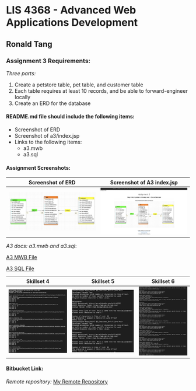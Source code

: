# LIS 4368 - Advanced Web Applications Development 

## Ronald Tang

### Assignment 3 Requirements:

*Three parts:*

1. Create a petstore table, pet table, and customer table
2. Each table requires at least 10 records, and be able to forward-engineer locally
3. Create an ERD for the database

#### README.md file should include the following items:

* Screenshot of ERD
* Screenshot of a3/index.jsp
* Links to the following items:
    * a3.mwb
    * a3.sql

#### Assignment Screenshots:

| Screenshot of ERD | Screenshot of A3 index.jsp
| ---------- | ---------- |
| ![ERD Screenshot](img/erd.png) | ![Index page Screenshot](img/index.png) |

*A3 docs: a3.mwb and a3.sql*: 

[A3 MWB File](docs/a3.mwb "A3 ERD in .mwb format") 
 
[A3 SQL File](docs/a3.sql "A3 SQL Script")  

| Skillset 4 | Skillset 5 | Skillset 6 |
| ---------- | ---------- | ---------- |
| ![Screenshot of Skillset 1](img/ss4.png) | ![Screenshot of Skillset 2](img/ss5.png) | ![Screenshot of Skillset 3](img/ss6.png) |

#### Bitbucket Link:

*Remote repository:*
[My Remote Repository ](https://bitbucket.org/ronaldtang1/lis4368/ "My Remote Repository")